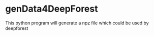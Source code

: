 # genData4DeepForest
This python program will generate a npz file which could be used by deepforest
